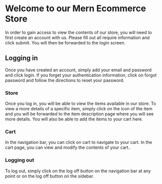 # Welcome to our Mern Ecommerce Store

In order to gain access to view the contents of our store, you will need to first create an account with us. Please fill out all require information and click submit. You will then be forwarded to the login screen.

## Logging in 

Once you have created an account, simply add your email and password and click login. If you forget your authentication information, click on forgot password and follow the directions to reset your password.

### Store

Once you log in, you will be able to view the items available in our store. To view a more details of a specific item, simply click on the icon of the item and you will be forwarded to the item description page where you will see more details. You will also be able to add the items to your cart here.

### Cart

In the navigation bar, you can click on cart to navigate to your cart. In the cart page, you can view and modify the contents of your cart..

### Logging out

To log out, simply click on the log off button on the navigation bar at any point or on the log off button on the sidebar.
